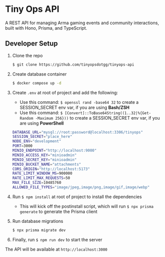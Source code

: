 # Tiny Ops API

A REST API for managing Arma gaming events and community interactions, built with Hono, Prisma, and TypeScript.

## Developer Setup

1. Clone the repo

    ```sh
    $ git clone https://github.com/tinyopsdotgg/tinyops-api
    ```

2. Create database container

    ```sh
    $ docker compose up -d
    ```

3. Create `.env` at root of project and add the following:

    - Use this command: `$ openssl rand -base64 32` to create a SESSION_SECRET env var, if you are using **Bash/ZSH**
    - Use this command: `$ [Convert]::ToBase64String((1..32|%{Get-Random -Maximum 256}))` to create a SESSION_SECRET env var, if you are using **PowerShell**

    ```sh
    DATABASE_URL="mysql://root:password@localhost:3306/tinyops"
    SESSION_SECRET="place_here"
    NODE_ENV="development"
    PORT=3000
    MINIO_ENDPOINT="http://localhost:9000"
    MINIO_ACCESS_KEY="minioadmin"
    MINIO_SECRET_KEY="minioadmin"
    MINIO_BUCKET_NAME="attachments"
    CORS_ORIGIN="http://localhost:5173"
    RATE_LIMIT_WINDOW_MS=900000
    RATE_LIMIT_MAX_REQUESTS=50
    MAX_FILE_SIZE=10485760
    ALLOWED_FILE_TYPES="image/jpeg,image/png,image/gif,image/webp"
    ```

4. Run `$ npm install` at root of project to install the dependencies

    - This will kick off the postinstall script, which will run `$ npx prisma generate` to generate the Prisma client

5. Run database migrations

    ```sh
    $ npx prisma migrate dev
    ```

6. Finally, run `$ npm run dev` to start the server

The API will be available at `http://localhost:3000`
